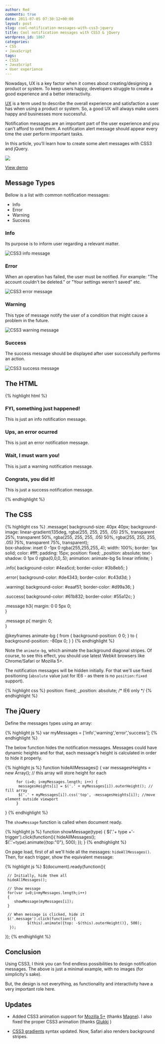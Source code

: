 ```yaml
---
author: Red
comments: true
date: 2011-07-05 07:30:12+00:00
layout: post
slug: cool-notification-messages-with-css3-jquery
title: Cool notification messages with CSS3 & jQuery
wordpress_id: 1867
categories:
- CSS
- JavaScript
tags:
- CSS3
- JavaScript
- User experience
---
```


Nowadays, UX is a key factor when it comes about creating/designing a product or system. To keep users happy, developers struggle to create a good experience and a better interactivity.

[UX](http://en.wikipedia.org/wiki/User_experience) is a term used to describe the overall experience and satisfaction a user has when using a product or system. So, a good UX will always make users happy and businesses more successful. 

Notification messages are an important part of the user experience and you can't afford to omit them. A notification alert message should appear every time the user perform important tasks.

In this article, you'll learn how to create some alert messages with CSS3 and jQuery.

![](http://www.red-team-design.com/wp-content/uploads/2011/07/css3-jquery-notification-messages.jpg)

<!-- more -->

[View demo](http://www.red-team-design.com/wp-content/uploads/2011/07/cool-notification-messages-with-css3-and-jquery-demo.html)

## Message Types

Bellow is a list with common notification messages:
	
  * Info	
  * Error	
  * Warning	
  * Success

### Info

Its purpose is to inform user regarding a relevant matter.

![CSS3 info message](http://www.red-team-design.com/wp-content/uploads/2011/07/info-msg.png)


### Error

When an operation has failed, the user must be notified. For example: "The account couldn't be deleted." or "Your settings weren't saved" etc.

![CSS3 error message](http://www.red-team-design.com/wp-content/uploads/2011/07/error-msg.png)

### Warning


This type of message notify the user of a condition that might cause a problem in the future.

![CSS3 warning message](http://www.red-team-design.com/wp-content/uploads/2011/07/warning-msg.png)

### Success

The success message should be displayed after user successfully performs an action.

![CSS3 success message](http://www.red-team-design.com/wp-content/uploads/2011/07/success-msg.png)

## The HTML

{% highlight html %}
<div class="info message">
 <h3>FYI, something just happened!</h3>
 <p>This is just an info notification message.</p>
</div>

<div class="error message">
 <h3>Ups, an error ocurred</h3>
 <p>This is just an error notification message.</p>
</div>

<div class="warning message">
 <h3>Wait, I must warn you!</h3>
 <p>This is just a warning notification message.</p>
</div>

<div class="success message">
 <h3>Congrats, you did it!</h3>
 <p>This is just a success notification message.</p>
</div>
{% endhighlight %}

## The CSS

{% highlight css %}
.message{
    background-size: 40px 40px;
    background-image: linear-gradient(135deg, rgba(255, 255, 255, .05) 25%, transparent 25%,
                        transparent 50%, rgba(255, 255, 255, .05) 50%, rgba(255, 255, 255, .05) 75%,
                        transparent 75%, transparent);                                      
     box-shadow: inset 0 -1px 0 rgba(255,255,255,.4);
     width: 100%;
     border: 1px solid;
     color: #fff;
     padding: 15px;
     position: fixed;
     _position: absolute;
     text-shadow: 0 1px 0 rgba(0,0,0,.5);
     animation: animate-bg 5s linear infinite;
}

.info{
     background-color: #4ea5cd;
     border-color: #3b8eb5;
}

.error{
     background-color: #de4343;
     border-color: #c43d3d;
}
     
.warning{
     background-color: #eaaf51;
     border-color: #d99a36;
}

.success{
     background-color: #61b832;
     border-color: #55a12c;
}

.message h3{
     margin: 0 0 5px 0;                                                  
}

.message p{
     margin: 0;                                                  
}

@keyframes animate-bg {
    from {
        background-position: 0 0;
    }
    to {
       background-position: -80px 0;
    }
}
{% endhighlight %}

Note the `animate-bg`, which animate the background diagonal stripes. Of course, to see this effect, you should use latest Webkit browsers like  Chrome/Safari or Mozilla 5+.

The notification messages will be hidden initially. For that we'll use fixed positioning (`absolute` value just for IE6 - as there is no `position:fixed` support).

{% highlight css %}
    position: fixed;
    _position: absolute; /* IE6 only */
{% endhighlight %}

## The jQuery

Define the messages types using an array:	

{% highlight js %}
var myMessages = ['info','warning','error','success'];
{% endhighlight %}  

The below function hides the notification messages. Messages could have dynamic heights and for that, each message's height is calculated in order to hide it properly.

{% highlight js %}
function hideAllMessages() {
         var messagesHeights = new Array(); // this array will store height for each
     
         for (i=0; i<myMessages.length; i++) {
          messagesHeights[i] = $('.' + myMessages[i]).outerHeight(); // fill array
          $('.' + myMessages[i]).css('top', -messagesHeights[i]); //move element outside viewport     
         }
}
{% endhighlight %} 

The `showMessage` function is called when document ready.

{% highlight js %}
function showMessage(type) {
    $('.'+ type +'-trigger').click(function(){
          hideAllMessages();                  
          $('.'+type).animate({top:"0"}, 500);
    });
}
{% endhighlight %}

On page load, first of all we'll hide all the messages: `hideAllMessages()`. Then, for each trigger, show the equivalent message:

{% highlight js %}
$(document).ready(function(){
     
     // Initially, hide them all
     hideAllMessages();
     
     // Show message
     for(var i=0;i<myMessages.length;i++)
     {
        showMessage(myMessages[i]);
     }
     
     // When message is clicked, hide it
     $('.message').click(function(){              
              $(this).animate({top: -$(this).outerHeight()}, 500);
      });        
     
});
{% endhighlight %}

## Conclusion

Using CSS3, I think you can find endless possibilities to design notification messages. The above is just a minimal example, with no images (for simplicity's sake).

But, the design is not everything, as functionality and interactivity have a very important role here.

## Updates
	
  * Added CSS3 animation support for [Mozilla 5+](https://developer.mozilla.org/en/CSS/CSS_animations#Defining_the_animation_sequence_using_keyframes) (thanks [Magne](http://www.red-team-design.com/cool-notification-messages-with-css3-jquery/comment-page-1#comment-33703)). I also fixed the proper CSS3 animation (thanks [Glukki](http://www.red-team-design.com/cool-notification-messages-with-css3-jquery/comment-page-1#comment-33688) ) 

  * [CSS3 gradients](http://leaverou.me/2010/12/checkered-stripes-other-background-patterns-with-css3-gradients/) syntax updated. Now, Safari also renders background stripes.